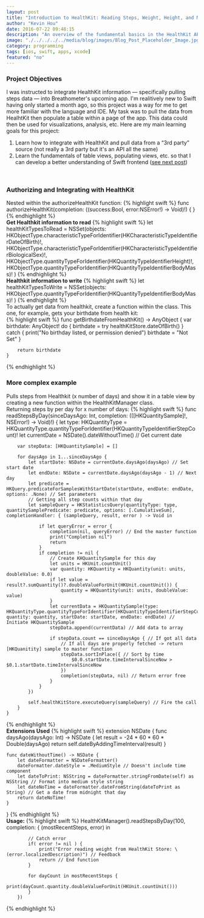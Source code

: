 ```yaml
---
layout: post
title: "Introduction to HealthKit: Reading Steps, Weight, Height, and More"
author: "Kevin Hou"
date: 2016-07-22 09:48:15
description: "An overview of the fundamental basics in the HealthKit API and some more complex examples to get you started."
image: "./../../../../media/blog/images/Blog_Post_Placeholder_Image.jpg"
category: programming
tags: [ios, swift, apps, xcode]
featured: "no"
---
```

<h3 class="post-subheader">Project Objectives</h3>
I was instructed to integrate HealthKit information — specifically pulling steps data — into Breathometer's upcoming app. I'm realitively new to Swift having only started a month ago, so this project was a way for me to get more familiar with the language and IDE. My task was to pull the data from HealhtKit then populate a table within a page of the app. This data could then be used for visualizations, analysis, etc. Here are my main learning goals for this project:
<ol>
  <li>Learn how to integrate with HealthKit and pull data from a “3rd party” source (not really a 3rd party but it's an API all the same)</li>
  <li>Learn the fundamentals of table views, populating views, etc. so that I can develop a better understanding of Swift frontend (<a href="http://khou22.github.io/programming/2016/07/22/swift-tableview-basics-how-to-create-and-populate-tables.html" target="_blank">see next post</a>)</li>
</ol>

<br class="post-line-break">
<h3 class="post-subheader">Authorizing and Integrating with HealthKit</h3>
Nested within the authorizeHealthKit function:
{% highlight swift %}
func authorizeHealthKit(completion: ((success:Bool, error:NSError!) -> Void)!) {
}
{% endhighlight %}
<br class="post-line-break">
<b>Get Healthkit information to read</b>
{% highlight swift %}
let healthKitTypesToRead = NSSet(objects:
  HKObjectType.characteristicTypeForIdentifier(HKCharacteristicTypeIdentifierDateOfBirth)!, HKObjectType.characteristicTypeForIdentifier(HKCharacteristicTypeIdentifierBiologicalSex)!,
  HKObjectType.quantityTypeForIdentifier(HKQuantityTypeIdentifierHeight)!,
  HKObjectType.quantityTypeForIdentifier(HKQuantityTypeIdentifierBodyMass)!
)
{% endhighlight %}
<br class="post-line-break">
<b>Healthkit information to write</b>
{% highlight swift %}
let healthKitTypesToWrite = NSSet(objects:
            HKObjectType.quantityTypeForIdentifier(HKQuantityTypeIdentifierBodyMass)!
        )
{% endhighlight %}
<br class="post-line-break">
To actually get data from healthkit, create a function within the class. This one, for example, gets your birthdate from health kit:
<br>
{% highlight swift %}
func getBirthdateFromHealthKit() -> AnyObject {
        var birthdate: AnyObject!
        do {
            birthdate = try healthKitStore.dateOfBirth()
        } catch {
            print("No birthday listed, or permission denied")
            birthdate = "Not Set"
        }

        return birthdate
    }
{% endhighlight %}
<br class="post-line-break">
<h3 class="post-subheader">More complex example</h3>
Pulls steps from Healthkit (x number of days) and show it in a table view by creating a new function within the HealthKitManager class.
<br class="post-line-break">
Returning steps by per day for x number of days:
{% highlight swift %}
func readStepsByDay(sinceDaysAgo: Int, completion: (([HKQuantitySample]!, NSError!) -> Void)!) {
        let type: HKQuantityType = HKQuantityType.quantityTypeForIdentifier(HKQuantityTypeIdentifierStepCount)!
        let currentDate = NSDate().dateWithoutTime() // Get current date

        var stepData: [HKQuantitySample] = []

        for daysAgo in 1...sinceDaysAgo {
            let startDate: NSDate = currentDate.daysAgo(daysAgo) // Set start date
            let endDate: NSDate = currentDate.daysAgo(daysAgo - 1) // Next day
            let predicate = HKQuery.predicateForSamplesWithStartDate(startDate, endDate: endDate, options: .None) // Set parameters
            // Getting all step counts within that day
            let sampleQuery = HKStatisticsQuery(quantityType: type, quantitySamplePredicate: predicate, options: [.CumulativeSum], completionHandler: { (sampleQuery, result, error ) -> Void in

                if let queryError = error {
                    completion(nil, queryError) // End the master function
                    print("Completion nil")
                    return
                }
                if completion != nil {
                    // Create KHQuantitySample for this day
                    let units = HKUnit.countUnit()
                    var quantity: HKQuantity = HKQuantity(unit: units, doubleValue: 0.0)
                    if let value = result?.sumQuantity()?.doubleValueForUnit(HKUnit.countUnit()) {
                        quantity = HKQuantity(unit: units, doubleValue: value)
                    }
                    let currentData = HKQuantitySample(type: HKQuantityType.quantityTypeForIdentifier(HKQuantityTypeIdentifierStepCount)!, quantity: quantity, startDate: startDate, endDate: endDate) // Initiate HKQuantitySample
                    stepData.append(currentData) // Add data to array

                    if stepData.count == sinceDaysAgo { // If got all data
                        // If all days are properly fetched -> return [HKQuanitity] sample to master function
                        stepData.sortInPlace({ // Sort by time
                            $0.0.startDate.timeIntervalSinceNow > $0.1.startDate.timeIntervalSinceNow
                        })
                        completion(stepData, nil) // Return error free
                    }
                }
            })

            self.healthKitStore.executeQuery(sampleQuery) // Fire the call
        }
    }
{% endhighlight %}
<br class="post-line-break">
<b>Extensions Used</b>
{% highlight swift %}
extension NSDate {
    func daysAgo(daysAgo: Int) -> NSDate {
        let result = -24 * 60 * 60 * Double(daysAgo)
        return self.dateByAddingTimeInterval(result)
    }

    func dateWithoutTime() -> NSDate {
        let dateFormatter = NSDateFormatter()
        dateFormatter.dateStyle = .MediumStyle // Doesn't include time component
        let dateToPrint: NSString = dateFormatter.stringFromDate(self) as NSString // Format into medium style string
        let dateNoTime = dateFormatter.dateFromString(dateToPrint as String) // Get a date from midnight that day
        return dateNoTime!
    }
}
{% endhighlight %}
<br class="post-line-break">
<b>Usage:</b>
{% highlight swift %}
HealthKitManager().readStepsByDay(100, completion: { (mostRecentSteps, error) in

            // Catch error
            if( error != nil ) {
                print("Error reading weight from HealthKit Store: \(error.localizedDescription)") // Feedback
                return // End function
            }

            for dayCount in mostRecentSteps {
                print(dayCount.quantity.doubleValueForUnit(HKUnit.countUnit()))
            }
        })
{% endhighlight %}
